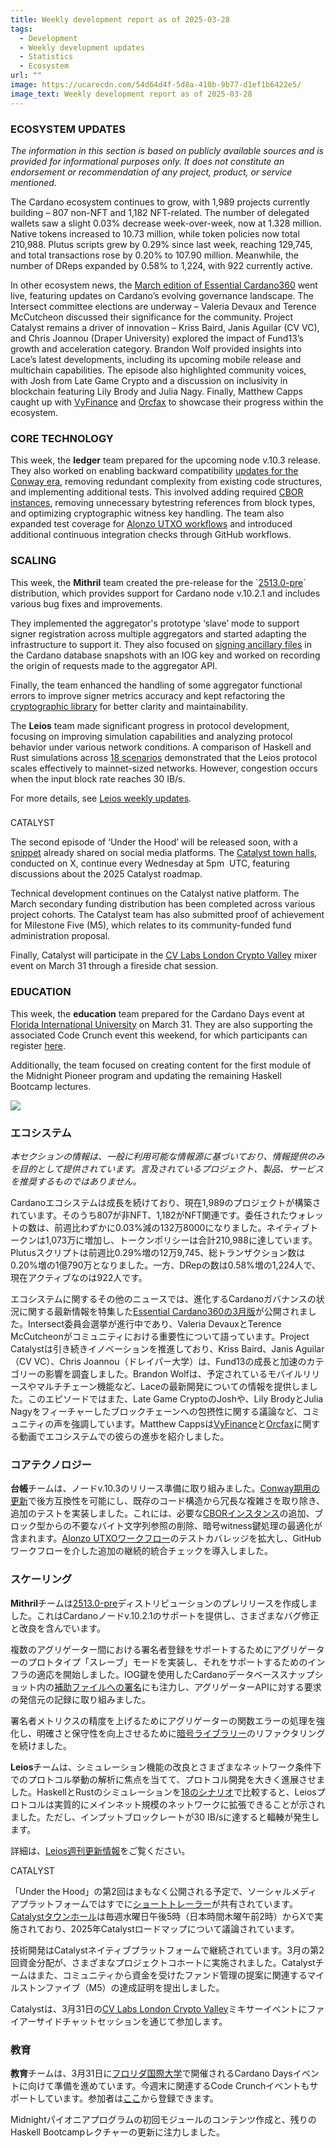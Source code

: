 ```yaml
---
title: Weekly development report as of 2025-03-28
tags:
  - Development
  - Weekly development updates
  - Statistics
  - Ecosystem
url: ""
image: https://ucarecdn.com/54d64d4f-5d8a-410b-9b77-d1ef1b6422e5/
image_text: Weekly development report as of 2025-03-28
---
```


### ECOSYSTEM UPDATES

_The information in this section is based on publicly available sources and is provided for informational purposes only. It does not constitute an endorsement or recommendation of any project, product, or service mentioned._

The Cardano ecosystem continues to grow, with 1,989 projects currently building – 807 non-NFT and 1,182 NFT-related. The number of delegated wallets saw a slight 0.03% decrease week-over-week, now at 1.328 million. Native tokens increased to 10.73 million, while token policies now total 210,988. Plutus scripts grew by 0.29% since last week, reaching 129,745, and total transactions rose by 0.20% to 107.90 million. Meanwhile, the number of DReps expanded by 0.58% to 1,224, with 922 currently active.

In other ecosystem news, the [March edition of Essential Cardano360](https://www.youtube.com/watch?v=rJ0GI3TqEz4) went live, featuring updates on Cardano’s evolving governance landscape. The Intersect committee elections are underway – Valeria Devaux and Terence McCutcheon discussed their significance for the community. Project Catalyst remains a driver of innovation – Kriss Baird, Janis Aguilar (CV VC), and Chris Joannou (Draper University) explored the impact of Fund13’s growth and acceleration category. Brandon Wolf provided insights into Lace’s latest developments, including its upcoming mobile release and multichain capabilities. The episode also highlighted community voices, with Josh from Late Game Crypto and a discussion on inclusivity in blockchain featuring Lily Brody and Julia Nagy. Finally, Matthew Capps caught up with [VyFinance](https://youtu.be/rJ0GI3TqEz4?t=2498) and [Orcfax](https://youtu.be/rJ0GI3TqEz4?t=3069) to showcase their progress within the ecosystem.

### CORE TECHNOLOGY

This week, the **ledger** team prepared for the upcoming node v.10.3 release. They also worked on enabling backward compatibility [updates for the Conway era](https://github.com/IntersectMBO/cardano-ledger/pull/4924), removing redundant complexity from existing code structures, and implementing additional tests. This involved adding required [CBOR instances](https://github.com/IntersectMBO/cardano-ledger/pull/4933), removing unnecessary bytestring references from block types, and optimizing cryptographic witness key handling. The team also expanded test coverage for [Alonzo UTXO workflows](https://github.com/IntersectMBO/cardano-ledger/pull/4944) and introduced additional continuous integration checks through GitHub workflows.

### SCALING

This week, the **Mithril** team created the pre-release for the \`[2513.0-pre](https://github.com/input-output-hk/mithril/releases/tag/2513.0-pre)\` distribution, which provides support for Cardano node v.10.2.1 and includes various bug fixes and improvements.

They implemented the aggregator's prototype ‘slave’ mode to support signer registration across multiple aggregators and started adapting the infrastructure to support it. They also focused on [signing ancillary files](https://github.com/input-output-hk/mithril/issues/2362) in the Cardano database snapshots with an IOG key and worked on recording the origin of requests made to the aggregator API.

Finally, the team enhanced the handling of some aggregator functional errors to improve signer metrics accuracy and kept refactoring the [cryptographic library](https://github.com/input-output-hk/mithril/issues/2369) for better clarity and maintainability.

The **Leios** team made significant progress in protocol development, focusing on improving simulation capabilities and analyzing protocol behavior under various network conditions. A comparison of Haskell and Rust simulations across [18 scenarios](https://github.com/input-output-hk/ouroboros-leios/blob/main/analysis/sims/2025w12/analysis.ipynb) demonstrated that the Leios protocol scales effectively to mainnet-sized networks. However, congestion occurs when the input block rate reaches 30 IB/s.

For more details, see [Leios weekly updates](https://leios.cardano-scaling.org/news).

###   
CATALYST

The second episode of ‘Under the Hood’ will be released soon, with a [snippet](https://x.com/Catalyst_onX/status/1904292145223422204) already shared on social media platforms. The [Catalyst town halls](https://x.com/Catalyst_onX/status/1904517360708427895), conducted on X, continue every Wednesday at 5pm  UTC, featuring discussions about the 2025 Catalyst roadmap.

Technical development continues on the Catalyst native platform. The March secondary funding distribution has been completed across various project cohorts. The Catalyst team has also submitted proof of achievement for Milestone Five (M5), which relates to its community-funded fund administration proposal.  
  
Finally, Catalyst will participate in the [CV Labs London Crypto Valley](https://x.com/CV_Labs/status/1904880630363472277) mixer event on March 31 through a fireside chat session.

### EDUCATION

This week, the **education** team prepared for the Cardano Days event at [Florida International University](https://www.fiu.edu/) on March 31. They are also supporting the associated Code Crunch event this weekend, for which participants can register [here](https://lu.ma/bmy8bdfm).

Additionally, the team focused on creating content for the first module of the Midnight Pioneer program and updating the remaining Haskell Bootcamp lectures.

  
![](https://ucarecdn.com/17e46e53-9806-466c-a2a5-14195ceb79ff/)

### エコシステム

_本セクションの情報は、一般に利用可能な情報源に基づいており、情報提供のみを目的として提供されています。言及されているプロジェクト、製品、サービスを推奨するものではありません。_

Cardanoエコシステムは成長を続けており、現在1,989のプロジェクトが構築されています。そのうち807が非NFT、1,182がNFT関連です。委任されたウォレットの数は、前週比わずかに0.03%減の132万8000になりました。ネイティブトークンは1,073万に増加し、トークンポリシーは合計210,988に達しています。Plutusスクリプトは前週比0.29%増の12万9,745、総トランザクション数は0.20%増の1億790万となりました。一方、DRepの数は0.58%増の1,224人で、現在アクティブなのは922人です。

エコシステムに関するその他のニュースでは、進化するCardanoガバナンスの状況に関する最新情報を特集した[Essential Cardano360の3月版](https://www.youtube.com/watch?v=rJ0GI3TqEz4)が公開されました。Intersect委員会選挙が進行中であり、Valeria DevauxとTerence McCutcheonがコミュニティにおける重要性について語っています。Project Catalystは引き続きイノベーションを推進しており、Kriss Baird、Janis Aguilar（CV VC）、Chris Joannou（ドレイパー大学）は、Fund13の成長と加速のカテゴリーの影響を調査しました。Brandon Wolfは、予定されているモバイルリリースやマルチチェーン機能など、Laceの最新開発についての情報を提供しました。このエピソードではまた、Late Game CryptoのJoshや、Lily BrodyとJulia Nagyをフィーチャーしたブロックチェーンへの包摂性に関する議論など、コミュニティの声を強調しています。Matthew Cappsは[VyFinance](https://youtu.be/rJ0GI3TqEz4?t=2498)と[Orcfax](https://youtu.be/rJ0GI3TqEz4?t=3069)に関する動画でエコシステムでの彼らの進歩を紹介しました。

### コアテクノロジー

**台帳**チームは、ノードv.10.3のリリース準備に取り組みました。[Conway期用の更新](https://github.com/IntersectMBO/cardano-ledger/pull/4924)で後方互換性を可能にし、既存のコード構造から冗長な複雑さを取り除き、追加のテストを実装しました。これには、必要な[CBORインスタンス](https://github.com/IntersectMBO/cardano-ledger/pull/4933)の追加、ブロック型からの不要なバイト文字列参照の削除、暗号witness鍵処理の最適化が含まれます。[Alonzo UTXOワークフロー](https://github.com/IntersectMBO/cardano-ledger/pull/4944)のテストカバレッジを拡大し、GitHubワークフローを介した追加の継続的統合チェックを導入しました。

### スケーリング

**Mithril**チームは[2513.0-pre](https://github.com/input-output-hk/mithril/releases/tag/2513.0-pre)ディストリビューションのプレリリースを作成しました。これはCardanoノードv.10.2.1のサポートを提供し、さまざまなバグ修正と改良を含んでいます。

複数のアグリゲーター間における署名者登録をサポートするためにアグリゲーターのプロトタイプ「スレーブ」モードを実装し、それをサポートするためのインフラの適応を開始しました。IOG鍵を使用したCardanoデータベーススナップショット内の[補助ファイルへの署名](https://github.com/input-output-hk/mithril/issues/2362)にも注力し、アグリゲーターAPIに対する要求の発信元の記録に取り組みました。

署名者メトリクスの精度を上げるためにアグリゲーターの関数エラーの処理を強化し、明確さと保守性を向上させるために[暗号ライブラリー](https://github.com/input-output-hk/mithril/issues/2369)のリファクタリングを続けました。

**Leios**チームは、シミュレーション機能の改良とさまざまなネットワーク条件下でのプロトコル挙動の解析に焦点を当てて、プロトコル開発を大きく進展させました。HaskellとRustのシミュレーションを[18のシナリオ](https://github.com/input-output-hk/ouroboros-leios/blob/main/analysis/sims/2025w12/analysis.ipynb)で比較すると、Leiosプロトコルは実質的にメインネット規模のネットワークに拡張できることが示されました。ただし、インプットブロックレートが30 IB/sに達すると輻輳が発生します。

詳細は、[Leios週刊更新情報](https://leios.cardano-scaling.org/news)をご覧ください。

  
CATALYST

「Under the Hood」の第2回はまもなく公開される予定で、ソーシャルメディアプラットフォームではすでに[ショートトレーラー](https://x.com/Catalyst_onX/status/1904292145223422204)が共有されています。[Catalystタウンホール](https://x.com/Catalyst_onX/status/1904517360708427895)は毎週水曜日午後5時（日本時間木曜午前2時）からXで実施されており、2025年Catalystロードマップについて議論されています。

技術開発はCatalystネイティブプラットフォームで継続されています。3月の第2回資金分配が、さまざまなプロジェクトコホートに実施されました。Catalystチームはまた、コミュニティから資金を受けたファンド管理の提案に関連するマイルストンファイブ（M5）の達成証明を提出しました。  
  
Catalystは、3月31日の[CV Labs London Crypto Valley](https://x.com/CV_Labs/status/1904880630363472277)ミキサーイベントにファイアーサイドチャットセッションを通じて参加します。

### 教育

**教育**チームは、3月31日に[フロリダ国際大学](https://www.fiu.edu/)で開催されるCardano Daysイベントに向けて準備を進めています。今週末に関連するCode Crunchイベントもサポートしています。参加者は[ここ](https://lu.ma/bmy8bdfm)から登録できます。

Midnightパイオニアプログラムの初回モジュールのコンテンツ作成と、残りのHaskell Bootcampレクチャーの更新に注力しました。
